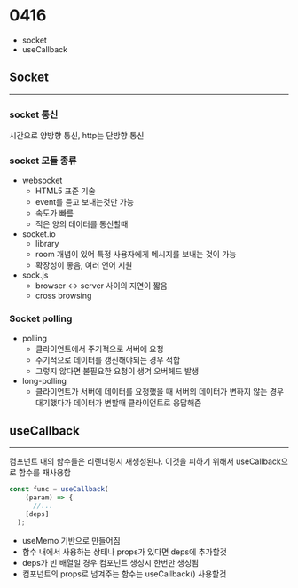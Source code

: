 # 0416
- socket
- useCallback

## Socket

---

### socket 통신

시간으로 양방향 통신, http는 단방향 통신

### socket 모듈 종류

- websocket
    - HTML5 표준 기술
    - event를 듣고 보내는것만 가능
    - 속도가 빠름
    - 적은 양의 데이터를 통신할때
- socket.io
    - library
    - room 개념이 있어 특정 사용자에게 메시지를 보내는 것이 가능
    - 확장성이 좋음, 여러 언어 지원
- sock.js
    - browser ↔ server 사이의 지연이 짧음
    - cross browsing

### Socket polling

- polling
    - 클라이언트에서 주기적으로 서버에 요청
    - 주기적으로 데이터를 갱신해야되는 경우 적합
    - 그렇지 않다면 불필요한 요청이 생겨 오버헤드 발생
- long-polling
    - 클라이언트가 서버에 데이터를 요청했을 때 서버의 데이터가 변하지 않는 경우 대기했다가 데이터가 변할때 클라이언트로 응답해줌
        
       

## useCallback

---

컴포넌트 내의 함수들은 리렌더링시 재생성된다. 이것을 피하기 위해서 useCallback으로 함수를 재사용함

```jsx
const func = useCallback(
    (param) => {
      //...
    [deps]
  );
```

- useMemo 기반으로 만들어짐
- 함수 내에서 사용하는 상태나 props가 있다면 deps에 추가할것
- deps가 빈 배열일 경우 컴포넌트 생성시 한번만 생성됨
- 컴포넌트의 props로 넘겨주는 함수는 useCallback() 사용할것